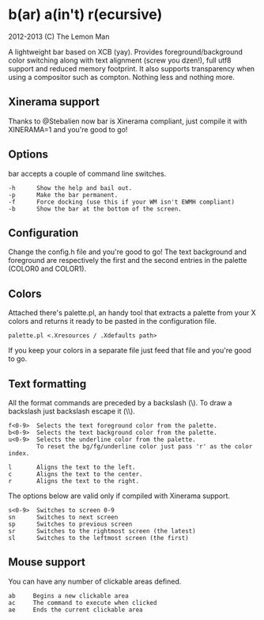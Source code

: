 b(ar) a(in't) r(ecursive)
=========================
2012-2013 (C) The Lemon Man

A lightweight bar based on XCB (yay). Provides foreground/background color
switching along with text alignment (screw you dzen!), full utf8 support
and reduced memory footprint. It also supports transparency when using a 
compositor such as compton. Nothing less and nothing more.

Xinerama support
----------------
Thanks to @Stebalien now bar is Xinerama compliant, just compile it with
XINERAMA=1 and you're good to go!

Options
-------
bar accepts a couple of command line switches.

```
-h      Show the help and bail out.
-p      Make the bar permanent.
-f      Force docking (use this if your WM isn't EWMH compliant)
-b      Show the bar at the bottom of the screen.
```

Configuration
-------------
Change the config.h file and you're good to go!
The text background and foreground are respectively the first and the second
entries in the palette (COLOR0 and COLOR1).

Colors
------
Attached there's palette.pl, an handy tool that extracts a palette from your
X colors and returns it ready to be pasted in the configuration file.

```
palette.pl <.Xresources / .Xdefaults path>
```

If you keep your colors in a separate file just feed that file and you're good
to go.

Text formatting
---------------
All the format commands are preceded by a backslash (\\). 
To draw a backslash just backslash escape it (\\\\). 

```
f<0-9>  Selects the text foreground color from the palette.
b<0-9>  Selects the text background color from the palette.
u<0-9>  Selects the underline color from the palette.
        To reset the bg/fg/underline color just pass 'r' as the color index.

l       Aligns the text to the left.
c       Aligns the text to the center.
r       Aligns the text to the right.
```


The options below are valid only if compiled with Xinerama support.


```
s<0-9>  Switches to screen 0-9
sn      Switches to next screen
sp      Switches to previous screen
sr      Switches to the rightmost screen (the latest)
sl      Switches to the leftmost screen (the first)
```

Mouse support
-------------
You can have any number of clickable areas defined.

```
ab     Begins a new clickable area
ac     The command to execute when clicked
ae     Ends the current clickable area
```
